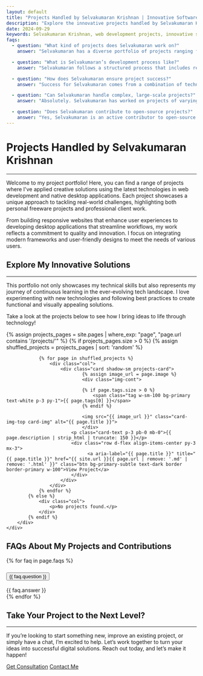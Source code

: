 ```yaml
---
layout: default
title: "Projects Handled by Selvakumaran Krishnan | Innovative Software Engineering & Solutions"
description: "Explore the innovative projects handled by Selvakumaran Krishnan, showcasing creative solutions in web development, desktop applications, and technology-driven methodologies. Discover unique approaches to problem-solving."
date: 2024-09-29
keywords: Selvakumaran Krishnan, web development projects, innovative solutions, software engineering, desktop applications, creative techniques, open-source projects, technology solutions, responsive design, user-centric design
faqs:
  - question: "What kind of projects does Selvakumaran work on?"
    answer: "Selvakumaran has a diverse portfolio of projects ranging from web applications to custom software solutions. He specializes in building dynamic, responsive websites and developing tools that solve specific business problems."

  - question: "What is Selvakumaran’s development process like?"
    answer: "Selvakumaran follows a structured process that includes requirement gathering, planning, design, development, and testing. He works closely with clients to understand their goals, ensures transparent communication throughout, and delivers solutions that align with project timelines."

  - question: "How does Selvakumaran ensure project success?"
    answer: "Success for Selvakumaran comes from a combination of technical expertise and clear client collaboration. He takes the time to thoroughly understand the project needs and uses his experience to guide clients through every phase, from concept to deployment."

  - question: "Can Selvakumaran handle complex, large-scale projects?"
    answer: "Absolutely. Selvakumaran has worked on projects of varying complexities, including multi-functional web applications and full-stack development. His technical know-how and problem-solving approach allow him to tackle large-scale projects with confidence."

  - question: "Does Selvakumaran contribute to open-source projects?"
    answer: "Yes, Selvakumaran is an active contributor to open-source projects. He believes in giving back to the developer community and enjoys collaborating with others on innovative solutions."
---
```


<h1 class="display-6">Projects Handled by Selvakumaran Krishnan</h1><hr/>

<p>Welcome to my project portfolio! Here, you can find a range of projects where I've applied creative solutions using the latest technologies in web development and native desktop applications. Each project showcases a unique approach to tackling real-world challenges, highlighting both personal freeware projects and professional client work.</p>

<p>From building responsive websites that enhance user experiences to developing desktop applications that streamline workflows, my work reflects a commitment to quality and innovation. I focus on integrating modern frameworks and user-friendly designs to meet the needs of various users.</p>

<h2>Explore My Innovative Solutions</h2><hr/>
<p>This portfolio not only showcases my technical skills but also represents my journey of continuous learning in the ever-evolving tech landscape. I love experimenting with new technologies and following best practices to create functional and visually appealing solutions.</p>

<p>Take a look at the projects below to see how I bring ideas to life through technology!</p>

<div class="album py-5">
    <div class="container p-0">
        <div class="row row-cols-1 row-cols-sm-2 row-cols-md-3 g-3">
            {% assign projects_pages = site.pages | where_exp: "page", "page.url contains '/projects/'" %}
            {% if projects_pages.size > 0 %}
                {% assign shuffled_projects = projects_pages | sort: 'random' %}

                {% for page in shuffled_projects %}
                    <div class="col">
                        <div class="card shadow-sm projects-card">
                                {% assign image_url = page.image %}
                                <div class="img-cont">
                                
                                {% if page.tags.size > 0 %}
                                    <span class="tag w-sm-100 bg-primary text-white p-3 py-1">{{ page.tags[0] }}</span>
                                {% endif %}
                                
                                <img src="{{ image_url }}" class="card-img-top card-img" alt="{{ page.title }}">
                                </div>
                            <p class="card-text p-3 pb-0 mb-0">{{ page.description | strip_html | truncate: 150 }}</p>
                            <div class="row d-flex align-items-center py-3 mx-3">
                                  <a aria-label="{{ page.title }}" title="{{ page.title }}" href="{{ site.url }}{{ page.url | remove: '.md' | remove: '.html' }}" class="btn bg-primary-subtle text-dark border border-primary w-100">View Project</a>
                            </div>
                        </div>
                    </div>
                {% endfor %}
            {% else %}
                <div class="col">
                    <p>No projects found.</p>
                </div>
            {% endif %}
        </div>
    </div>
</div>


<section id="faq-section" class="faq-container my-4">
  <h2 class="mb-5 text-center">FAQs About My Projects and Contributions</h2>

  <div class="accordion" id="faq">
    {% for faq in page.faqs %}
      <div class="accordion-item">
        <h3 class="accordion-header">
          <button class="accordion-button {% unless forloop.first %}collapsed{% endunless %}" type="button" data-bs-toggle="collapse" data-bs-target="#faq-{{ forloop.index }}" aria-expanded="{% if forloop.first %}true{% else %}false{% endif %}" aria-controls="faq-{{ forloop.index }}">
            {{ faq.question }}
          </button>
        </h3>
        <div id="faq-{{ forloop.index }}" class="accordion-collapse collapse {% if forloop.first %}show{% endif %}" data-bs-parent="#faq">
          <div class="accordion-body">
            {{ faq.answer }}
          </div>
        </div>
      </div>
    {% endfor %}
  </div>
</section>

<div class="row py-lg-5">
      <div class="col-lg-7 col-md-8 mx-auto text-center">
<h2>Take Your Project to the Next Level?</h2>
<hr/>
<p>If you’re looking to start something new, improve an existing project, or simply have a chat, I’m excited to help. Let’s work together to turn your ideas into successful digital solutions. Reach out today, and let’s make it happen!</p>
 <p>
          <a href="/get-consultation" class="btn btn-primary my-2 px-4 py-2">Get Consultation</a>
          <a href="/contact" class="btn btn-outline-primary my-2 px-4 py-2">Contact Me</a>
        </p>
</div>